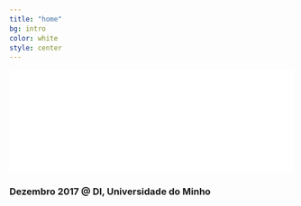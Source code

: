 ```yaml
---
title: "home"
bg: intro
color: white
style: center
---
```


![codeweek](img/codeweek-logo.png)

### Dezembro 2017 @ DI, Universidade do Minho
